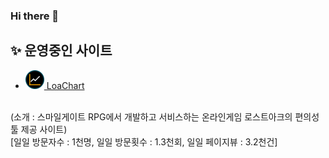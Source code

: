 ### Hi there 👋

## ✨ 운영중인 사이트
- <a href="https://loachart.com" align="center"><img src="/img/loachart.png" width="30px"> LoaChart</a>
<br>
(소개 : 스마일게이트 RPG에서 개발하고 서비스하는 온라인게임 로스트아크의 편의성 툴 제공 사이트)
<br>
[일일 방문자수 : 1천명, 
일일 방문횟수 : 1.3천회, 
일일 페이지뷰 : 3.2천건]

